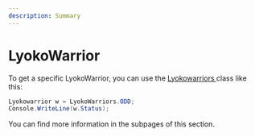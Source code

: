 ```yaml
---
description: Summary
---
```


# LyokoWarrior

To get a specific LyokoWarrior, you can use the [Lyokowarriors ](lyokowarriors.md)class like this:

```csharp
Lyokowarrior w = LyokoWarriors.ODD;
Console.WriteLine(w.Status);
```

You can find more information in the subpages of this section.

